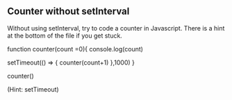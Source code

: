 ## Counter without setInterval

Without using setInterval, try to code a counter in Javascript. There is a hint at the bottom of the file if you get stuck.



function counter(count =0){
  console.log(count)

  setTimeout(() => {
    counter(count+1)
  },1000)
}

counter()






































































(Hint: setTimeout)